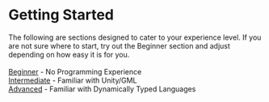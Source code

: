 # Getting Started
 The following are sections designed to cater to your experience level. 
 If you are not sure where to start, try out the Beginner section and adjust depending on how easy it is for you.<br><br>
  [Beginner](#beginner) - No Programming Experience <br> 
  [Intermediate](#intermediate) - Familiar with Unity/GML<br>
  [Advanced](#advanced) - Familiar with Dynamically Typed Languages<br>

#